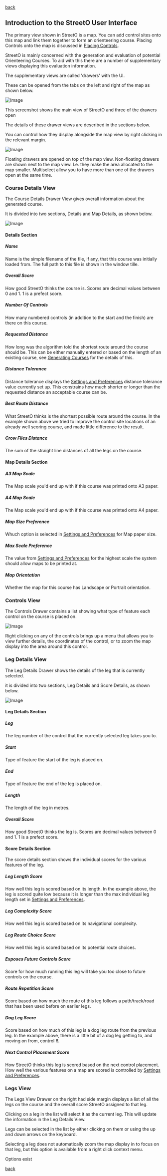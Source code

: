 [back](./index.md)

## Introduction to the StreetO User Interface

The primary view shown in StreetO is a map. You can add control sites onto this map and link them together to form an
orienteering course. Placing Controls onto the map is discussed in [Placing Controls](./PlacingControls.md).

StreetO is mainly concerned with the generation and evaluation of potential Orienteering Courses. To aid with this there
are a number of supplementary views displaying this evaluation information.

The supplementary views are called 'drawers' with the UI.

These can be opened from the tabs on the left and right of the map as shown below.

![Image](./doc/uioverview.png)

This screenshot shows the main view of StreetO and three of the drawers open

The details of these drawer views are described in the sections below.

You can control how they display alongside the map view by right clicking in the relevant margin.

![Image](./doc/drawertoggle.png)

Floating drawers are opened on top of the map view. Non-floating drawers are shown next to the map view. I.e. they make
the area allocated to the map smaller. Multiselect allow you to have more than one of the drawers open at the same time.

### Course Details View

The Course Details Drawer View gives overall information about the generated course.

It is divided into two sections, Details and Map Details, as shown below.

![Image](./doc/coursedetailsdrawer.png)

#### Details Section

##### Name

Name is the simple filename of the file, if any, that this course was initially loaded from. The full path to this file
is shown in the window tille.

##### Overall Score

How good StreetO thinks the course is. Scores are decimal values between 0 and 1. 1 is a prefect score.

##### Number Of Controls

How many numbered controls (in addition to the start and the finish) are there on this course.

##### Requested Distance

How long was the algorithm told the shortest route around the course should be. This can be either manually entered or
based on the length of an existing course, see [Generating Courses](./GeneratingCourses.md) for the details of this.

##### Distance Tolerance

Distance tolerance displays the [Settings and Preferences](./SettingsAndPreferences.md) distance tolerance value
currently set up. This constrains how much shorter or longer than the requested distance an acceptable course can be.

##### Best Route Distance

What StreetO thinks is the shortest possible route around the course. In the example shown above we tried to improve the
control site locations of an already well scoring course, and made little difference to the result.

##### Crow Flies Distance

The sum of the straight line distances of all the legs on the course.

#### Map Details Section

##### A3 Map Scale

The Map scale you'd end up with if this course was printed onto A3 paper.

##### A4 Map Scale

The Map scale you'd end up with if this course was printed onto A4 paper.

##### Map Size Preference

Whuch option is selected in [Settings and Preferences](./SettingsAndPreferences.md) for Map paper size.

##### Max Scale Preference

The value from  [Settings and Preferences](./SettingsAndPreferences.md) for the highest scale the system should allow
maps to be printed at.

##### Map Orientation

Whether the map for this course has Landscape or Portrait orientation.

### Controls View

The Controls Drawer contains a list showing what type of feature each control on the course is placed on.

![Image](./doc/controlsdrawer.png)

Right clicking on any of the controls brings up a menu that allows you to view further details, the coordinates of the
control, or to zoom the map display into the area around this control.

### Leg Details View

The Leg Details Drawer shows the details of the leg that is currently selected.

it is divided into two sections, Leg Details and Score Details, as shown below.

![Image](./doc/legdetailsdrawer.png)

#### Leg Details Section

##### Leg

The leg number of the control that the currently selected leg takes you to.

##### Start

Type of feature the start of the leg is placed on.

##### End

Type of feature the end of the leg is placed on.

##### Length

The length of the leg in metres.

##### Overall Score

How good StreetO thinks the leg is. Scores are decimal values between 0 and 1. 1 is a prefect score.

#### Score Details Section

The score details section shows the individual scores for the various features of the leg.

##### Leg Length Score

How well this leg is scored based on its length. In the example above, the leg is scored quite low because it is longer
than the max individual leg length set in [Settings and Preferences](./SettingsAndPreferences.md).

##### Leg Complexity Score

How well this leg is scored based on its navigational complexity.

##### Leg Route Choice Score

How well this leg is scored based on its potential route choices.

##### Exposes Future Controls Score

Score for how much running this leg will take you too close to future controls on the course.

##### Route Repetition Score

Score based on how much the route of this leg follows a path/track/road that has been used before on earlier legs.

##### Dog Leg Score

Score based on how much of this leg is a dog leg route from the previous leg. In the example above, there is a little
bit of a dog leg getting to, and moving on from, control 6.

##### Next Control Placement Score

How StreetO thinks this leg is scored based on the next control placement. How well the various features on a map are
scored is controlled by  [Settings and Preferences](./SettingsAndPreferences.md).

### Legs View

The Legs View Drawer on the right had side margin displays a list of all the legs on the course and the overall score
StreetO assigned to that leg.

Clicking on a leg in the list will select it as the current leg. This will update the information in the Leg Details
View.

Legs can be selected in the list by either clicking on them or using the up and down arrows on the keyboard.

Selecting a leg does not automatically zoom the map display in to focus on that leg, but this option is available from a
right click context menu.

Options exist

[back](./index.md)
